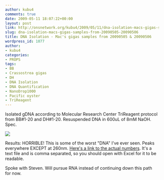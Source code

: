 ```yaml
---
author: kubu4
comments: true
date: 2009-05-11 18:07:22+00:00
layout: post
link: http://onsnetwork.org/kubu4/2009/05/11/dna-isolation-macs-gigas-samples-from-20090505-20090506/
slug: dna-isolation-macs-gigas-samples-from-20090505-20090506
title: DNA Isolation - Mac's gigas samples from 20090505 & 20090506
wordpress_id: 1077
author:
- kubu4
categories:
- PROPS
tags:
- BB
- Crassostrea gigas
- DH
- DNA Isolation
- DNA Quantification
- NanoDrop1000
- Pacific oyster
- TriReagent
---
```


Isolated gDNA according to Molecular Research Center TriReagent protocol from BB#1-20 and DH#1-20. Resuspended DNA in 600uL of 8mM NaOH. Spec.

![](http://eagle.fish.washington.edu/Arabidopsis/20090512%20gDNA%20plots%20SJW.jpg)

Results: HORRIBLE! This is some of the worst "DNA" I've ever seen. Peaks everywhere EXCEPT at 260nm. [Here's a link to the actual numbers](http://eagle.fish.washington.edu/Arabidopsis/20090512%20gDNA%20SJW.txt). It's a text file and is comma separated, so you should open with Excel for it to be readable.

Spoke with Steven. Will pursue RNA instead of continuing down this path for now.
